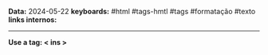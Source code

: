 
**Data:** 2024-05-22
**keyboards:** #html #tags-hmtl #tags #formatação #texto 
**links internos:** 
___

**Use a tag: < ins >**

